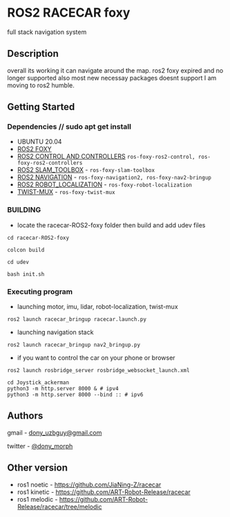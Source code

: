 # ROS2 RACECAR foxy

full stack navigation system

## Description

overall its working it can navigate around the map. ros2 foxy expired and no longer supported also most new necessay packages doesnt support I am moving to ros2 humble. 

## Getting Started

### Dependencies // sudo apt get install

* UBUNTU 20.04 
* [ROS2 FOXY](https://docs.ros.org/en/foxy/Installation/Ubuntu-Install-Debians.html)     
* [ROS2 CONTROL AND CONTROLLERS](https://control.ros.org/foxy/index.html) ```ros-foxy-ros2-control, ros-foxy-ros2-controllers```
* [ROS2 SLAM_TOOLBOX](https://github.com/SteveMacenski/slam_toolbox) - ```ros-foxy-slam-toolbox```
* [ROS2 NAVIGATION](https://docs.nav2.org/getting_started/index.html) - ```ros-foxy-navigation2, ros-foxy-nav2-bringup```
* [ROS2 ROBOT_LOCALIZATION](http://docs.ros.org/en/melodic/api/robot_localization/html/index.html) - ```ros-foxy-robot-localization```
* [TWIST-MUX](http://wiki.ros.org/twist_mux) - ```ros-foxy-twist-mux```
### BUILDING
* locate the racecar-ROS2-foxy folder then build and add udev files
```
cd racecar-ROS2-foxy

colcon build

cd udev

bash init.sh
```


### Executing program

* launching motor, imu, lidar, robot-localization, twist-mux
```
ros2 launch racecar_bringup racecar.launch.py
```
* launching navigation stack
```
ros2 launch racecar_bringup nav2_bringup.py
```
* if you want to control the car on your phone or browser 

``` 
ros2 launch rosbridge_server rosbridge_websocket_launch.xml

cd Joystick_ackerman
python3 -m http.server 8000 & # ipv4
python3 -m http.server 8000 --bind :: # ipv6
```


## Authors

 
gmail - dony_uzbguy@gmail.com

twitter - [@dony_morph](https://x.com/dony_morph)

## Other version

* ros1 noetic - https://github.com/JiaNing-Z/racecar
* ros1 kinetic - https://github.com/ART-Robot-Release/racecar
* ros1 melodic - https://github.com/ART-Robot-Release/racecar/tree/melodic